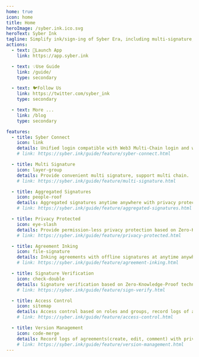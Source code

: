 ```yaml
---
home: true
icon: home
title: Home
heroImage: /syber.ink.ico.svg
heroText: Syber Ink
tagline: Simplify ink/sign-ing of Syber Era, including multi-signature, unified-login, agreement-inking and signature-verification on Multi Chain with privacy protection based on Zero-Knowledge-Proof technology.
actions:
  - text: 🚀Launch App
    link: https://app.syber.ink

  - text: 💡Use Guide
    link: /guide/
    type: secondary

  - text: 🐦Follow Us
    link: https://twitter.com/syber_ink
    type: secondary 

  - text: More ...
    link: /blog
    type: secondary 

features:
  - title: Syber Connect
    icon: link
    details: Unified login compatible with Web3 Multi-Chain login and web2 OpenID login. 
    # link: https://syber.ink/guide/feature/syber-connect.html

  - title: Multi Signature
    icon: layer-group
    details: Provide convenient multi signature, support multi chain.
    # link: https://syber.ink/guide/feature/multi-signature.html 

  - title: Aggregated Signatures
    icon: people-roof
    details: Aggregated signatures anytime anywhere with privacy protection without paying gas.
    # link: https://syber.ink/guide/feature/aggregated-signatures.html

  - title: Privacy Protected 
    icon: eye-slash
    details: Provide permission-less privacy protection based on Zero-Knowledge-Proof technology.
    # link: https://syber.ink/guide/feature/privacy-protected.html

  - title: Agreement Inking
    icon: file-signature
    details: Inking agreements with offline signatures at anytime anywhere, support multi chain.
    # link: https://syber.ink/guide/feature/agreement-inking.html

  - title: Signature Verification
    icon: check-double
    details: Signature verification based on Zero-Knowledge-Proof technology to protect privacy.
    # link: https://syber.ink/guide/feature/sign-verify.html

  - title: Access Control 
    icon: sitemap
    details: Access control based on roles and groups, record logs of access with privacy protected.
    # link: https://syber.ink/guide/feature/access-control.html

  - title: Version Management 
    icon: code-merge
    details: Record logs of agreements(create, edit, comment) with privacy protection.
    # link: https://syber.ink/guide/feature/version-management.html   
--- 
```


